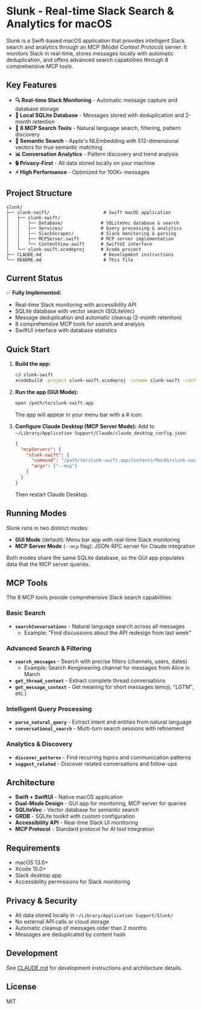 # Slunk - Real-time Slack Search & Analytics for macOS

Slunk is a Swift-based macOS application that provides intelligent Slack search and analytics through an MCP (Model Context Protocol) server. It monitors Slack in real-time, stores messages locally with automatic deduplication, and offers advanced search capabilities through 8 comprehensive MCP tools.

## Key Features

- **🔍 Real-time Slack Monitoring** - Automatic message capture and database storage
- **💾 Local SQLite Database** - Messages stored with deduplication and 2-month retention
- **🤖 8 MCP Search Tools** - Natural language search, filtering, pattern discovery
- **🧠 Semantic Search** - Apple's NLEmbedding with 512-dimensional vectors for true semantic matching
- **📊 Conversation Analytics** - Pattern discovery and trend analysis
- **🔒 Privacy-First** - All data stored locally on your machine
- **⚡ High Performance** - Optimized for 100K+ messages

## Project Structure

```
slunk/
├── slunk-swift/                    # Swift macOS application
│   ├── slunk-swift/               
│   │   ├── Database/              # SQLiteVec database & search
│   │   ├── Services/              # Query processing & analytics
│   │   ├── SlackScraper/          # Slack monitoring & parsing
│   │   ├── MCPServer.swift        # MCP server implementation
│   │   └── ContentView.swift      # SwiftUI interface
│   └── slunk-swift.xcodeproj      # Xcode project
├── CLAUDE.md                       # Development instructions
└── README.md                       # This file
```

## Current Status

✅ **Fully Implemented:**
- Real-time Slack monitoring with accessibility API
- SQLite database with vector search (SQLiteVec)
- Message deduplication and automatic cleanup (2-month retention)
- 8 comprehensive MCP tools for search and analysis
- SwiftUI interface with database statistics

## Quick Start

1. **Build the app:**
   ```bash
   cd slunk-swift
   xcodebuild -project slunk-swift.xcodeproj -scheme slunk-swift -configuration Release build
   ```

2. **Run the app (GUI Mode):**
   ```bash
   open /path/to/slunk-swift.app
   ```
   The app will appear in your menu bar with a # icon.

3. **Configure Claude Desktop (MCP Server Mode):**
   Add to `~/Library/Application Support/Claude/claude_desktop_config.json`:
   ```json
   {
     "mcpServers": {
       "slunk-swift": {
         "command": "/path/to/slunk-swift.app/Contents/MacOS/slunk-swift",
         "args": ["--mcp"]
       }
     }
   }
   ```
   Then restart Claude Desktop.

## Running Modes

Slunk runs in two distinct modes:

- **GUI Mode** (default): Menu bar app with real-time Slack monitoring
- **MCP Server Mode** (`--mcp` flag): JSON-RPC server for Claude integration

Both modes share the same SQLite database, so the GUI app populates data that the MCP server queries.

## MCP Tools

The 8 MCP tools provide comprehensive Slack search capabilities:

### Basic Search
- **`searchConversations`** - Natural language search across all messages
  - Example: "Find discussions about the API redesign from last week"

### Advanced Search & Filtering  
- **`search_messages`** - Search with precise filters (channels, users, dates)
  - Example: Search #engineering channel for messages from Alice in March
- **`get_thread_context`** - Extract complete thread conversations
- **`get_message_context`** - Get meaning for short messages (emoji, "LGTM", etc.)

### Intelligent Query Processing
- **`parse_natural_query`** - Extract intent and entities from natural language
- **`conversational_search`** - Multi-turn search sessions with refinement

### Analytics & Discovery
- **`discover_patterns`** - Find recurring topics and communication patterns
- **`suggest_related`** - Discover related conversations and follow-ups

## Architecture

- **Swift + SwiftUI** - Native macOS application
- **Dual-Mode Design** - GUI app for monitoring, MCP server for queries
- **SQLiteVec** - Vector database for semantic search
- **GRDB** - SQLite toolkit with custom configuration  
- **Accessibility API** - Real-time Slack UI monitoring
- **MCP Protocol** - Standard protocol for AI tool integration

## Requirements

- macOS 13.0+
- Xcode 15.0+
- Slack desktop app
- Accessibility permissions for Slack monitoring

## Privacy & Security

- All data stored locally in `~/Library/Application Support/Slunk/`
- No external API calls or cloud storage
- Automatic cleanup of messages older than 2 months
- Messages are deduplicated by content hash

## Development

See [CLAUDE.md](CLAUDE.md) for development instructions and architecture details.

## License

MIT
